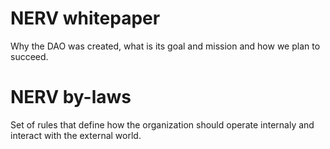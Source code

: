 # NERV whitepaper
Why the DAO was created, what is its goal and mission and how we plan to succeed.

# NERV by-laws
Set of rules that define how the organization should operate internaly and interact with the external world.
